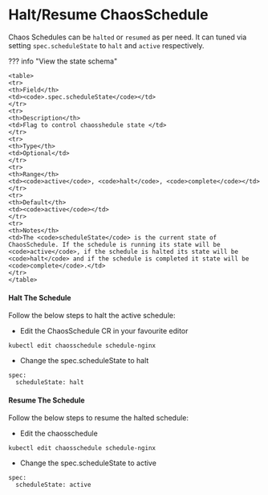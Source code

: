 # Halt/Resume ChaosSchedule

Chaos Schedules can be `halted` or `resumed` as per need. It can tuned via setting `spec.scheduleState` to `halt` and `active` respectively. 

??? info "View the state schema"

    <table>
    <tr>
    <th>Field</th>
    <td><code>.spec.scheduleState</code></td>
    </tr>
    <tr>
    <th>Description</th>
    <td>Flag to control chaosshedule state </td>
    </tr>
    <tr>
    <th>Type</th>
    <td>Optional</td>
    </tr>
    <tr>
    <th>Range</th>
    <td><code>active</code>, <code>halt</code>, <code>complete</code></td>
    </tr>
    <tr>
    <th>Default</th>
    <td><code>active</code></td>
    </tr>
    <tr>
    <th>Notes</th>
    <td>The <code>scheduleState</code> is the current state of ChaosSchedule. If the schedule is running its state will be <code>active</code>, if the schedule is halted its state will be <code>halt</code> and if the schedule is completed it state will be <code>complete</code>.</td>
    </tr>
    </table>

#### Halt The Schedule

Follow the below steps to halt the active schedule:

- Edit the ChaosSchedule CR in your favourite editor
```
kubectl edit chaosschedule schedule-nginx
```
- Change the spec.scheduleState to halt
```
spec:
  scheduleState: halt
```

#### Resume The Schedule

Follow the below steps to resume the halted schedule:

- Edit the chaosschedule
```
kubectl edit chaosschedule schedule-nginx
```
- Change the spec.scheduleState to active
```
spec:
  scheduleState: active
```
